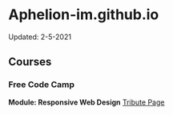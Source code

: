 # Aphelion-im.github.io
Updated: 2-5-2021


## Courses

### Free Code Camp
__Module: Responsive Web Design__
[Tribute Page](https://amdegroot.nl/cursus/fcc/responsive-web-design/tribute-page/index.html)
